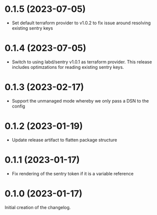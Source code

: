 # 0.1.5 (2023-07-05)
 - Set default terraform provider to v1.0.2 to fix issue around resolving
   existing sentry keys

# 0.1.4 (2023-07-05)
 - Switch to using labd/sentry v1.0.1 as terraform provider. This release
   includes optimzations for reading existing sentry keys.

# 0.1.3 (2023-02-17)
 - Support the unmanaged mode whereby we only pass a DSN to the config

# 0.1.2 (2023-01-19)
 - Update release artifact to flatten package structure

# 0.1.1 (2023-01-17)
 - Fix rendering of the sentry token if it is a variable reference

# 0.1.0 (2023-01-17)
Initial creation of the changelog.
